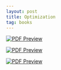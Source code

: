```yaml
---
layout: post
title: Optimization
tag: books
---
```



<div class="sage">
  <script type="text/x-sage">
A = ([1, 1], [3, 1])
b = (1000, 1500)
c = (10, 5)
# Create an interactive linear programming problem
P = InteractiveLPProblem(A, b, c, ["x", "y"], variable_type=">=")
# Plot the feasible region and objective function
P.plot().show()
  </script>
</div>

[![PDF Preview](https://media.springernature.com/w316/springer-static/cover-hires/book/978-0-387-21680-5?as=webp)](https://drive.google.com/file/d/1KqsjUCE9eTBl80_gWCwMIfec47CBncOJ/view?usp=sharing)

[![PDF Preview](https://media.springernature.com/w316/springer-static/cover-hires/book/978-3-030-11184-7?as=webp)](https://drive.google.com/file/d/1kmoyqtMtDnS2goH_TBU8d3yyi1wVMXB_/view?usp=sharing)



[![PDF Preview](https://media.springernature.com/w316/springer-static/cover-hires/book/978-3-030-72819-9?as=webp)](https://drive.google.com/file/d/1hWMm-INCU5Jn-K3m9FGRKxqBAXKhZQ42/view?usp=sharing)


<script src="https://utteranc.es/client.js"
        repo="bachirmath/bachirmath.github.io"
        issue-term="pathname"
        theme="github-dark-orange"
        crossorigin="anonymous"
        async>
</script>
